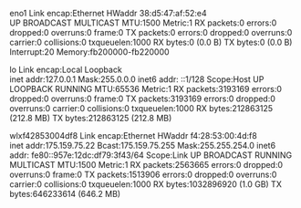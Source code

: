 eno1      Link encap:Ethernet  HWaddr 38:d5:47:af:52:e4  
          UP BROADCAST MULTICAST  MTU:1500  Metric:1
          RX packets:0 errors:0 dropped:0 overruns:0 frame:0
          TX packets:0 errors:0 dropped:0 overruns:0 carrier:0
          collisions:0 txqueuelen:1000 
          RX bytes:0 (0.0 B)  TX bytes:0 (0.0 B)
          Interrupt:20 Memory:fb200000-fb220000 

lo        Link encap:Local Loopback  
          inet addr:127.0.0.1  Mask:255.0.0.0
          inet6 addr: ::1/128 Scope:Host
          UP LOOPBACK RUNNING  MTU:65536  Metric:1
          RX packets:3193169 errors:0 dropped:0 overruns:0 frame:0
          TX packets:3193169 errors:0 dropped:0 overruns:0 carrier:0
          collisions:0 txqueuelen:1000 
          RX bytes:212863125 (212.8 MB)  TX bytes:212863125 (212.8 MB)

wlxf42853004df8 Link encap:Ethernet  HWaddr f4:28:53:00:4d:f8  
          inet addr:175.159.75.22  Bcast:175.159.75.255  Mask:255.255.254.0
          inet6 addr: fe80::957e:12dc:df79:3f43/64 Scope:Link
          UP BROADCAST RUNNING MULTICAST  MTU:1500  Metric:1
          RX packets:2563665 errors:0 dropped:0 overruns:0 frame:0
          TX packets:1513906 errors:0 dropped:0 overruns:0 carrier:0
          collisions:0 txqueuelen:1000 
          RX bytes:1032896920 (1.0 GB)  TX bytes:646233614 (646.2 MB)

